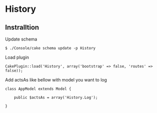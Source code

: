 # History

## Instralltion

Update schema

```
$ ./Console/cake schema update -p History
```

Load plugin

```
CakePlugin::load('History', array('bootstrap' => false, 'routes' => false));
```

Add actsAs like bellow with model you want to log 

```
class AppModel extends Model {

    public $actsAs = array('History.Log');

}
```

